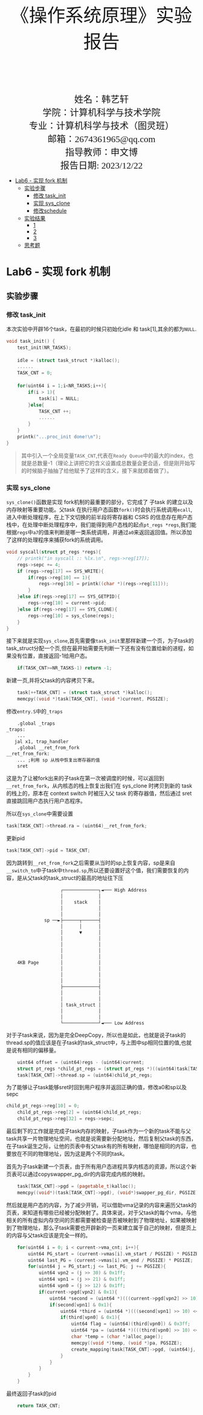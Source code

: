 <br/>
<br/>
<br/>
<br/>
<br/>
<br/>
<br/>
<br/>
<br/>
<br/>
<br/>
<br/>

<center>
<center><font face="黑体" size = 100>
    《操作系统原理》实验报告
  </font></center>
  <br/>
<br/>
<br/>
<br/>
<br/>
<br/>
  <center><font face="黑体" size = 5>
    姓名：韩艺轩
  </font></center>
  <center><font face="黑体" size = 5>
    学院：计算机科学与技术学院
  </font></center>
  <center><font face="黑体" size = 5>
    专业：计算机科学与技术（图灵班）
  </font></center>
  <center><font face="黑体" size = 5>
    邮箱：2674361965@qq.com
  </font></center> 
  <center><font face="黑体" size = 5>
    指导教师：申文博
  </font></center>
</center>

<center>
<font face="黑体" size = 5>
    报告日期: 2023/12/22
  </font>
</center> 

<div STYLE="page-break-after: always;"></div>

<!-- TOC -->

- [Lab6 - 实现 fork 机制](#lab6---实现-fork-机制)
  - [实验步骤](#实验步骤)
    - [修改 task\_init](#修改-task_init)
    - [实现 sys\_clone](#实现-sys_clone)
    - [修改schedule](#修改schedule)
  - [实验结果](#实验结果)
    - [1](#1)
    - [2](#2)
    - [3](#3)
  - [思考题](#思考题)

<!-- /TOC -->

<div STYLE="page-break-after: always;"></div>


# Lab6 - 实现 fork 机制

## 实验步骤

### 修改 task_init

本次实验中开辟16个task，在最初的时候只初始化idle 和 task[1],其余的都为`NULL`.

```cpp
void task_init() {
    test_init(NR_TASKS);

    idle = (struct task_struct *)kalloc();
    ......
    TASK_CNT = 0;

    for(uint64 i = 1;i<NR_TASKS;i++){
        if(i > 1){
            task[i] = NULL;
        }else{
            TASK_CNT ++;
            ......
        }
    }
    printk("...proc_init done!\n");
}
```

> 其中引入一个全局变量`TASK_CNT`,代表在`Ready Queue`中的最大的index，也就是总数量-1（理论上讲把它的含义设置成总数量会更合适，但是刚开始写的时候脑子抽抽了给他赋予了这样的含义，接下来就顺着做了）。

### 实现 sys_clone

`sys_clone()`函数是实现 fork机制的最重要的部分，它完成了 子task 的建立以及内存映射等重要功能。父task 在执行用户态函数`fork()`时会执行系统调用`ecall`,进入中断处理程序，在上下文切换的前半段将寄存器和 CSRS 的信息存在用户态栈中，在处理中断处理程序中，我们能得到用户态栈的起点`pt_regs *regs`,我们能根据`regs`中`a7`的值来判断是哪一类系统调用，并通过`a0`来返回返回值。所以添加了这样的处理程序来捕获fork的系统调用。

```cpp
void syscall(struct pt_regs *regs){
    // printk("in syscall :: %lx.\n", regs->reg[17]);
    regs->sepc += 4;
    if (regs->reg[17] == SYS_WRITE){
        if(regs->reg[10] == 1){
            regs->reg[10] = printk((char *)(regs->reg[11]));
        }
    }else if(regs->reg[17] == SYS_GETPID){
        regs->reg[10] = current->pid;
    }else if(regs->reg[17] == SYS_CLONE){
        regs->reg[10] = sys_clone(regs);
    }
}
```

接下来就是实现`sys_clone`,首先需要像`task_init`里那样新建一个页，为子task的task_struct分配一个页,但在最开始需要先判断一下还有没有位置给新的进程，如果没有位置，直接返回-1给用户态。

```cpp
    if(TASK_CNT>=NR_TASKS-1) return -1;
```

新建一页,并将父task的内容拷贝下来。
```cpp
    task[++TASK_CNT] = (struct task_struct *)kalloc();
    memcpy((void *)task[TASK_CNT], (void *)current, PGSIZE);
```

修改`entry.S`中的`_traps`

```
    .global _traps
_traps:
    ...
   jal x1, trap_handler
    .global __ret_from_fork
__ret_from_fork:
    ... ;利用 sp 从栈中恢复出寄存器的值 
    sret

```

这是为了让被fork出来的子task在第一次被调度的时候，可以返回到`__ret_from_fork`，从内核态的栈上恢复出我们在 sys_clone 时拷贝到新的 task 的栈上的，原本在 context switch 时被压入父 task 的寄存器值，然后通过 sret 直接跳回用户态执行用户态程序。

所以在`sys_clone`中需要设置

```cpp
task[TASK_CNT]->thread.ra = (uint64)__ret_from_fork;
```

更新pid
```cpp
task[TASK_CNT]->pid = TASK_CNT;
```

因为跳转到`__ret_from_fork`之后需要从当时的sp上恢复内容，sp是来自`__switch_to`中子task中`thread.sp`,所以还要设置好这个值，我们需要恢复的内容，是从父task的task_struct的最高的地址往下压

```
                    ┌─────────────┐◄─── High Address
                    │             │
                    │    stack    │
                    │             │
                    │             │
              sp ──►├──────┬──────┤
                    │      │      │
                    │      ▼      │
                    │             │
                    │             │
                    │             │
                    │             │
    4KB Page        │             │
                    │             │
                    │             │
                    │             │
                    ├─────────────┤
                    │             │
                    │             │
                    │ task_struct │
                    │             │
                    │             │
                    └─────────────┘◄─── Low Address
```

对于子task来说，因为是完全DeepCopy，所以也是如此，也就是说子task的thread.sp的值应该是在子task的task_struct中，与上图中sp相同位置的值,也就是说有相同的偏移量。

```cpp
    uint64 offset = (uint64)regs - (uint64)current;
    struct pt_regs *child_pt_regs = (struct pt_regs *)((uint64)task[TASK_CNT] + offset);
    task[TASK_CNT]->thread.sp = (uint64)child_pt_regs;
```

为了能够让子task能够sret时回到用户程序并返回正确的值，修改a0和sp以及sepc

```cpp
child_pt_regs->reg[10] = 0;
    child_pt_regs->reg[2] = (uint64)child_pt_regs;
    child_pt_regs->reg[32] = regs->sepc;
```

最后剩下的工作就是完成子task内存的映射，子task作为一个新的task不能与父task共享一片物理地址空间，也就是说需要新分配地址，然后复制父task的东西，在子task诞生之际，让他的页表中有父task有的所有映射，哪怕是相同的内容，也要放在不同的物理地址，因为这是两个不同的task。

首先为子task新建一个页表，由于所有用户态进程共享内核态的资源，所以这个新页表可以通过copyswapper_pg_dir的内容完成内核的映射。
```cpp
    task[TASK_CNT]->pgd = (pagetable_t)kalloc();
    memcpy((void*)(task[TASK_CNT]->pgd), (void*)swapper_pg_dir, PGSIZE);
```

然后就是用户态的内容，为了减少开销，可以借助vma记录的内容来遍历父task的页表，来知道有哪些已经被分配映射了。具体来说，对于父task的每个vma，与他相关的所有虚拟内存空间的页都需要被检查是否被映射到了物理地址，如果被映射到了物理地址，那么子task需要也开辟新的一页来建立属于自己的映射，但是页上的内容与父task应该是完全一样的。
```cpp
    for(uint64 i = 0; i < current->vma_cnt; i++){
        uint64 PG_start = (current->vmas[i].vm_start / PGSIZE) * PGSIZE;
        uint64 last_PG = (current->vmas[i].vm_end / PGSIZE) * PGSIZE;
        for(uint64 j = PG_start;j <= last_PG; j += PGSIZE){
            uint64 vpn2 = (j >> 30) & 0x1ff;
            uint64 vpn1 = (j >> 21) & 0x1ff;
            uint64 vpn0 = (j >> 12) & 0x1ff;
            if(current->pgd[vpn2] & 0x1){
                uint64 *second = (uint64 *)(((current->pgd[vpn2] >> 10) << 12) + PA2VA_OFFSET);
                if(second[vpn1] & 0x1){
                    uint64 *third = (uint64 *)(((second[vpn1] >> 10) << 12) + PA2VA_OFFSET);
                    if(third[vpn0] & 0x1){
                        uint64 flag = (uint64)(third[vpn0]) & 0x3ff;
                        uint64 *pa = (uint64 *)(((third[vpn0] >> 10) << 12) + PA2VA_OFFSET);
                        char *temp = (char *)alloc_page();
                        memcpy((void *)temp, (void *)pa, PGSIZE);
                        create_mapping(task[TASK_CNT]->pgd, (uint64)j, (uint64)temp-PA2VA_OFFSET, PGSIZE, flag);
                    }
                }
            }
        }
    }
```

最终返回子task的pid
```cpp
    return TASK_CNT;
```

### 修改schedule

因为现在task[]数组并不全是“活”进程，所以调度时遍历的进程数需要动态的根据情况变化，将其修改为已有的“活”进程数就可以。

## 实验结果

测试的三个`main()`函数的结果如下

### 1

![Alt text](image.png)

### 2

![Alt text](image-1.png)

### 3

![Alt text](image-2.png)

![Alt text](image-3.png)

## 思考题

1.  *参考 task_init 创建一个新的 task，将的 parent task 的整个页复制到新创建的 task_struct 页上。* 这一步复制了哪些东西?

> 复制了task_struct的全部内容以及task_struct高地址的stack上的内容()：
> ```
>                    ┌─────────────┐◄─── High Address
>                    │             │
>                    │    stack    │
>                    │             │
>                    │             │
>              sp ──►├──────┬──────┤
>                    │      │      │
>                    │      ▼      │
>                    │             │
>                    │             │
>                    │             │
>                    │             │
>    4KB Page        │             │
>                    │             │
>                    │             │
>                    │             │
>                    ├─────────────┤
>                    │             │
>                    │             │
>                    │ task_struct │
>                    │             │
>                    │             │
>                    └─────────────┘◄─── Low Address
> ```
> 其中task_struct中包含：
> ```
> struct task_struct {
>    struct thread_info thread_info;
>    uint64 state;    // 线程状态
>    uint64 counter;  // 运行剩余时间
>    uint64 priority; // 运行优先级 1最低 10最高
>    uint64 pid;      // 线程id
>    struct thread_struct thread;
>    pagetable_t pgd;
>    uint64 vma_cnt;                       /* 下面这个数组里的元素的数量 */
>    struct vm_area_struct vmas[0];
>};
> ```

2. *将 thread.ra 设置为 __ret_from_fork，并正确设置 thread.sp。* 仔细想想，这个应该设置成什么值？可以根据 child task 的返回路径来倒推。

> 在报告中已经给出解释。子task返回的路径是`__switch_to->__ret_from_fork(in _traps)->user program`.在`__ret_from_fork`中，需要将`sp`中存储的内容恢复到上下文中，那么`sp`是什么呢，是`__switch_to`中将子task的`thread.sp`的值给到`sp`。需要恢复到上下文的东西一开始是父task遇到fork的系统调用时，trap_handler之前，将上下文压入父task的页的高地址的stack上，也就是第一个思考题中的图的`sp`以上的部分，子task是复制了父task的页，因此也有stack的全部内容，所以子task的`sp`与该页的`Low Address`的偏移量应该和父task中的相同，而且最终子task在`__ret_from_fork`中要恢复的也是这部分，所以子task的thread.sp可以这样设置：
> ```
>     uint64 offset = (uint64)regs - (uint64)current;
>     struct pt_regs *child_pt_regs = (struct pt_regs *)((uint64)task[TASK_CNT] + offset);
>     task[TASK_CNT]->thread.sp = (uint64)child_pt_regs;
> ```

3. *利用参数 regs 来计算出 child task 的对应的 pt_regs 的地址，并将其中的 a0, sp, sepc 设置成正确的值。* 为什么还要设置 sp?

> 因为在`_ret_from_fork`里，需要将`pt_regs`的值恢复到上下文中，在`pt_regs`中设置`sp`是为了使`sp`在恢复上下文时可以正确的被恢复，如果仅仅设置`child_task->thread.sp`，那么只能保证在恢复上下文时能找到这些值，但是其中`x2`的值与`child_task->thread.sp`是不一样的是冲突的，在最后
> ```
> 	ld x2, 16(sp)
> 	addi sp, sp, 288
> ```
> 时，`x2`被赋予错误的值，而`x2`和`sp`其实是同一个寄存器，也就是`sp`被改写成了错误的值（父task当时存的值），再执行`addi sp, sp, 288`时将发生错误，会造成栈空间的混乱，不能达到预期的效果。